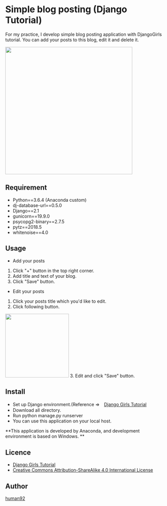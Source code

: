 Simple blog posting (Django Tutorial)
====

For my practice, I develop simple blog posting application with DjangoGirls tutorial.
You can add your posts to this blog, edit it and delete it.


<img src="https://user-images.githubusercontent.com/42314241/45594462-10c0a280-b9d6-11e8-9474-70e618aacf09.png" width="400">

## Requirement 
- Python==3.6.4 (Anaconda custom) 
- dj-database-url==0.5.0
- Django==2.1
- gunicorn==19.9.0
- psycopg2-binary==2.7.5
- pytz==2018.5
- whitenoise==4.0

## Usage

- Add your posts
1. Click "+" button in the top right corner.
2. Add title and text of your blog.
3. Click "Save" button.

- Edit your posts
1. Click your posts title which you'd like to edit.
2. Click following button.
<img src="https://user-images.githubusercontent.com/42314241/45594566-2afb8000-b9d8-11e8-82ff-6ac3439897e7.png" width="200">
3. Edit and click "Save" button.

## Install
- Set up Django environment.(Reference ⇒　[Django Girls Tutorial](https://tutorial.djangogirls.org/ja/)
- Download all directory.
- Run python manage.py runserver
- You can use this application on your local host.  
  
**This application is developed by Anaconda, and development environment is based on Windows. **

## Licence

- [Django Girls Tutorial](https://tutorial.djangogirls.org/ja/)
- [Creative Commons Attribution-ShareAlike 4.0 International License](https://creativecommons.org/licenses/by-sa/4.0/)

## Author

[human92](https://github.com/human92)
